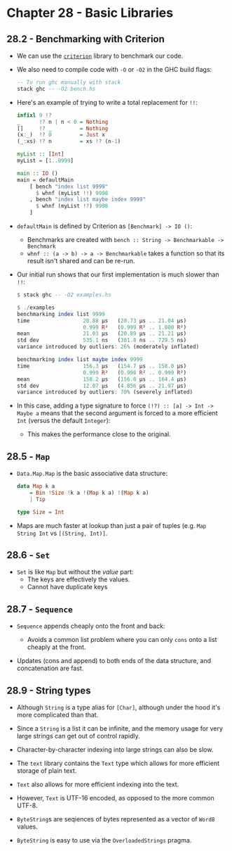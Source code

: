 # Chapter 28 - Basic Libraries

## 28.2 - Benchmarking with Criterion

- We can use the [`criterion`](http://hackage.haskell.org/package/criterion) library to benchmark our code.

- We also need to compile code with `-O` or `-O2` in the GHC build flags:

    ```haskell
    -- To run ghc manually with stack
    stack ghc -- -O2 bench.hs
    ```

- Here's an example of trying to write a total replacement for `!!`:

    ```haskell
    infixl 9 !?
    _      !? n | n < 0 = Nothing
    []     !? _         = Nothing
    (x:_)  !? 0         = Just x
    (_:xs) !? n         = xs !? (n-1)

    myList :: [Int]
    myList = [1..9999]

    main :: IO ()
    main = defaultMain
        [ bench "index list 9999"
          $ whnf (myList !!) 9998
        , bench "index list maybe index 9999"
          $ whnf (myList !?) 9998
        ]
    ```

- `defaultMain` is defined by Criterion as `[Benchmark] -> IO ()`:
    - Benchmarks are created with `bench :: String -> Benchmarkable -> Benchmark`
    - `whnf :: (a -> b) -> a -> Benchmarkable` takes a function so that its result isn't shared and can be re-run.

- Our initial run shows that our first implementation is much slower than `!!`:

    ```haskell
    $ stack ghc -- -O2 examples.hs

    $ ./examples
    benchmarking index list 9999
    time                 20.88 μs   (20.73 μs .. 21.04 μs)
                         0.999 R²   (0.999 R² .. 1.000 R²)
    mean                 21.03 μs   (20.89 μs .. 21.21 μs)
    std dev              535.1 ns   (381.8 ns .. 729.5 ns)
    variance introduced by outliers: 26% (moderately inflated)

    benchmarking index list maybe index 9999
    time                 156.3 μs   (154.7 μs .. 158.0 μs)
                         0.999 R²   (0.998 R² .. 0.999 R²)
    mean                 158.2 μs   (156.0 μs .. 164.4 μs)
    std dev              12.07 μs   (4.856 μs .. 21.97 μs)
    variance introduced by outliers: 70% (severely inflated)
    ```

- In this case, adding a type signature to force `(!?) :: [a] -> Int -> Maybe a` means that the second argument is forced to a more efficient `Int` (versus the default `Integer`):
    - This makes the performance close to the original.


## 28.5 - `Map`

- `Data.Map.Map` is the basic associative data structure:

    ```haskell
    data Map k a
        = Bin !Size !k a !(Map k a) !(Map k a)
        | Tip

    type Size = Int
    ```

- Maps are much faster at lookup than just a pair of tuples (e.g. `Map String Int` vs `[(String, Int)]`.



## 28.6 - `Set`

- `Set` is like `Map` but without the _value_ part:
    - The keys are effectively the values.
    - Cannot have duplicate keys



## 28.7 - `Sequence`

- `Sequence` appends cheaply onto the front and back:
    - Avoids a common list problem where you can only `cons` onto a list cheaply at the front.

- Updates (cons and append) to both ends of the data structure, and concatenation are fast.



## 28.9 - String types

- Although `String` is a type alias for `[Char]`, although under the hood it's more complicated than that.

- Since a `String` is a list it can be infinite, and the memory usage for very large strings can get out of control rapidly.

- Character-by-character indexing into large strings can also be slow.

- The `text` library contains the `Text` type which allows for more efficient storage of plain text.

- `Text` also allows for more efficient indexing into the text.

- However, `Text` is UTF-16 encoded, as opposed to the more common UTF-8.

- `ByteString`s are seqiences of bytes represented as a vector of `Word8` values.

- `ByteString` is easy to use via the `OverloadedStrings` pragma.

